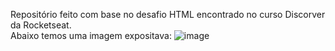 Repositório feito com base no desafio HTML encontrado no curso Discorver da Rocketseat. 
<br>
Abaixo temos uma imagem expositava:
![image](https://user-images.githubusercontent.com/102265187/182253224-d465de07-17ea-4284-bc33-eaa8b7dca126.png)
